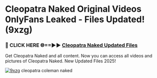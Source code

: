 # Cleopatra Naked Original Videos 0nlyFans Leaked - Files Updated! (9xzg)

<h3>🔴 CLICK HERE 🌐==►► <a href="https://tinyurl.com/yckcrads" rel="nofollow">Cleopatra Naked Updated Files</a></h3>

Get Cleopatra Naked and all content. Now you can access all videos and pictures of Cleopatra Naked. New Updated Files 2025!

[![9xzg](https://i.imgur.com/hpKpOFt.gif)](https://tinyurl.com/yckcrads)
cleopatra coleman naked